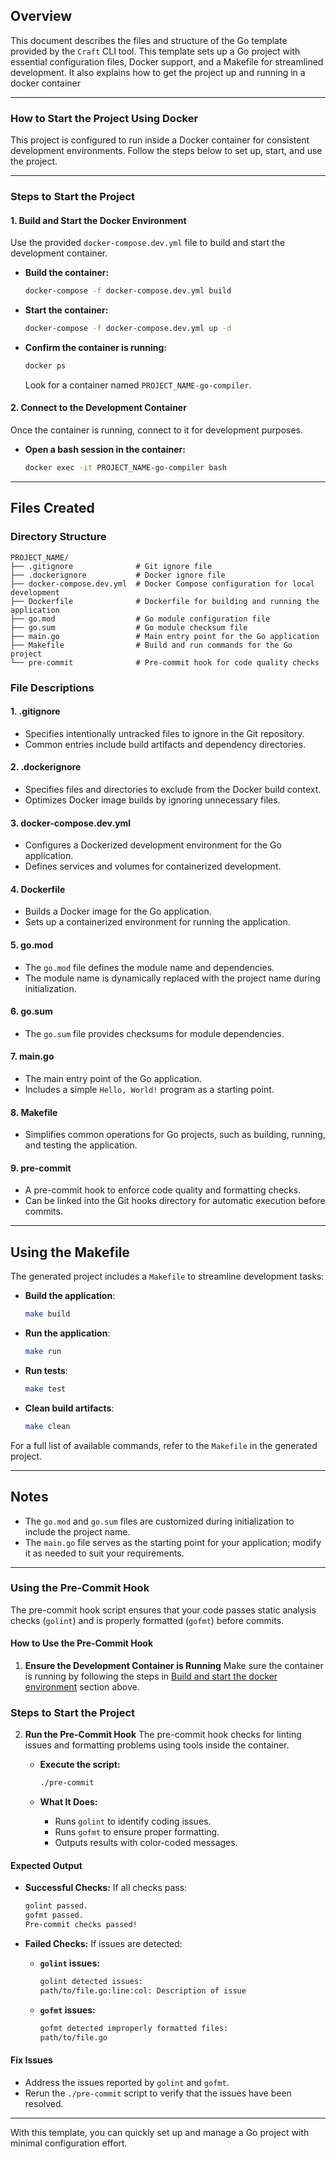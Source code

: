 ## Overview
This document describes the files and structure of the Go template provided by the `Craft` CLI tool. This template sets up a Go project with essential configuration files, Docker support, and a Makefile for streamlined development. It also explains how to get the project up and running in a docker container

---

### **How to Start the Project Using Docker**

This project is configured to run inside a Docker container for consistent development environments. Follow the steps below to set up, start, and use the project.

---

### **Steps to Start the Project**

#### **1. Build and Start the Docker Environment**
Use the provided `docker-compose.dev.yml` file to build and start the development container.

- **Build the container:**
  ```bash
  docker-compose -f docker-compose.dev.yml build
  ```

- **Start the container:**
  ```bash
  docker-compose -f docker-compose.dev.yml up -d
  ```

- **Confirm the container is running:**
  ```bash
  docker ps
  ```
  Look for a container named `PROJECT_NAME-go-compiler`.

#### **2. Connect to the Development Container**
Once the container is running, connect to it for development purposes.

- **Open a bash session in the container:**
  ```bash
  docker exec -it PROJECT_NAME-go-compiler bash
  ```

---

## Files Created

### **Directory Structure**
```
PROJECT_NAME/
├── .gitignore              # Git ignore file
├── .dockerignore           # Docker ignore file
├── docker-compose.dev.yml  # Docker Compose configuration for local development
├── Dockerfile              # Dockerfile for building and running the application
├── go.mod                  # Go module configuration file
├── go.sum                  # Go module checksum file
├── main.go                 # Main entry point for the Go application
├── Makefile                # Build and run commands for the Go project
└── pre-commit              # Pre-commit hook for code quality checks
```

### **File Descriptions**

#### 1. **.gitignore**
- Specifies intentionally untracked files to ignore in the Git repository.
- Common entries include build artifacts and dependency directories.

#### 2. **.dockerignore**
- Specifies files and directories to exclude from the Docker build context.
- Optimizes Docker image builds by ignoring unnecessary files.

#### 3. **docker-compose.dev.yml**
- Configures a Dockerized development environment for the Go application.
- Defines services and volumes for containerized development.

#### 4. **Dockerfile**
- Builds a Docker image for the Go application.
- Sets up a containerized environment for running the application.

#### 5. **go.mod**
- The `go.mod` file defines the module name and dependencies.
- The module name is dynamically replaced with the project name during initialization.

#### 6. **go.sum**
- The `go.sum` file provides checksums for module dependencies.

#### 7. **main.go**
- The main entry point of the Go application.
- Includes a simple `Hello, World!` program as a starting point.

#### 8. **Makefile**
- Simplifies common operations for Go projects, such as building, running, and testing the application.

#### 9. **pre-commit**
- A pre-commit hook to enforce code quality and formatting checks.
- Can be linked into the Git hooks directory for automatic execution before commits.

---

## Using the Makefile

The generated project includes a `Makefile` to streamline development tasks:

- **Build the application**:
  ```bash
  make build
  ```
- **Run the application**:
  ```bash
  make run
  ```
- **Run tests**:
  ```bash
  make test
  ```
- **Clean build artifacts**:
  ```bash
  make clean
  ```

For a full list of available commands, refer to the `Makefile` in the generated project.

---

## Notes
- The `go.mod` and `go.sum` files are customized during initialization to include the project name.
- The `main.go` file serves as the starting point for your application; modify it as needed to suit your requirements.

---

### **Using the Pre-Commit Hook**

The pre-commit hook script ensures that your code passes static analysis checks (`golint`) and is properly formatted (`gofmt`) before commits. 

#### **How to Use the Pre-Commit Hook**

1. **Ensure the Development Container is Running**
   Make sure the container is running by following the steps in [Build and start the docker environment](#1-build-and-start-the-docker-environment) section above.
### **Steps to Start the Project**

2. **Run the Pre-Commit Hook**
   The pre-commit hook checks for linting issues and formatting problems using tools inside the container.

   - **Execute the script:**
     ```bash
     ./pre-commit
     ```

   - **What It Does:**
     - Runs `golint` to identify coding issues.
     - Runs `gofmt` to ensure proper formatting.
     - Outputs results with color-coded messages.

#### **Expected Output**
- **Successful Checks:**
  If all checks pass:
  ```bash
  golint passed.
  gofmt passed.
  Pre-commit checks passed!
  ```

- **Failed Checks:**
  If issues are detected:
  - **`golint` issues:**
    ```bash
    golint detected issues:
    path/to/file.go:line:col: Description of issue
    ```
  - **`gofmt` issues:**
    ```bash
    gofmt detected improperly formatted files:
    path/to/file.go
    ```

#### **Fix Issues**
- Address the issues reported by `golint` and `gofmt`.
- Rerun the `./pre-commit` script to verify that the issues have been resolved.

---

With this template, you can quickly set up and manage a Go project with minimal configuration effort.
